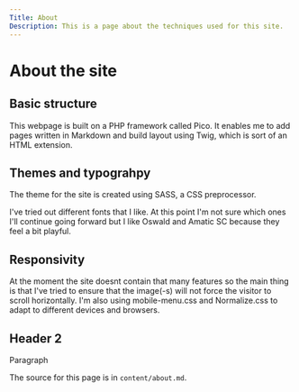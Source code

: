 ```yaml
---
Title: About
Description: This is a page about the techniques used for this site.
---
```


About the site
==========================

Basic structure
---------------------
<p>This webpage is built on a PHP framework called Pico. It enables me to add pages written in Markdown and build layout using Twig, which is sort of an HTML extension.</p>

Themes and typograhpy
---------------------
<p>The theme for the site is created using SASS, a CSS preprocessor.</p>
<p>I've tried out different fonts that I like. At this point I'm not sure which ones I'll continue going forward but I like Oswald and Amatic SC because they feel a bit playful.</p>

Responsivity
---------------------
<p>At the moment the site doesnt contain that many features so the main thing is that I've tried to ensure that the image(-s) will not force the visitor to scroll horizontally. I'm also using mobile-menu.css and Normalize.css to adapt to different devices and browsers.</p>


Header 2
---------------------
<p>Paragraph</p>


The source for this page is in `content/about.md`.

